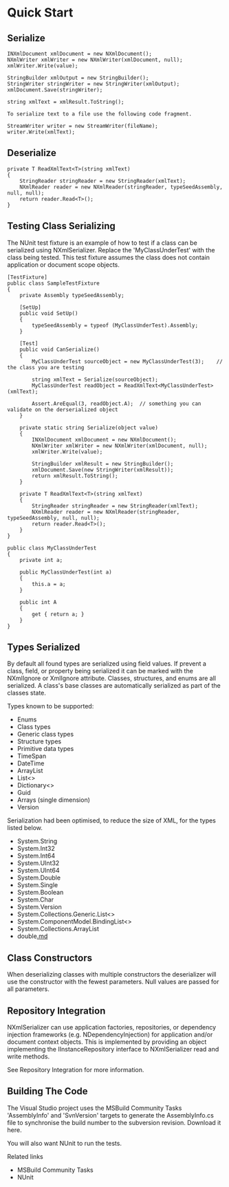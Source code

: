 

# Quick Start #

## Serialize ##

```
INXmlDocument xmlDocument = new NXmlDocument();
NXmlWriter xmlWriter = new NXmlWriter(xmlDocument, null);
xmlWriter.Write(value);
 
StringBuilder xmlOutput = new StringBuilder();
StringWriter stringWriter = new StringWriter(xmlOutput);
xmlDocument.Save(stringWriter);
 
string xmlText = xmlResult.ToString();

To serialize text to a file use the following code fragment.

StreamWriter writer = new StreamWriter(fileName);
writer.Write(xmlText);
```

## Deserialize ##

```
private T ReadXmlText<T>(string xmlText)
{
    StringReader stringReader = new StringReader(xmlText);
    NXmlReader reader = new NXmlReader(stringReader, typeSeedAssembly, null, null);
    return reader.Read<T>();
}
```

## Testing Class Serializing ##

The NUnit test fixture is an example of how to test if a class can be serialized using NXmlSerializer. Replace the 'MyClassUnderTest' with the class being tested. This test fixture assumes the class does not contain application or document scope objects.

```
[TestFixture]
public class SampleTestFixture
{
    private Assembly typeSeedAssembly;
 
    [SetUp]
    public void SetUp()
    {
        typeSeedAssembly = typeof (MyClassUnderTest).Assembly;
    }
 
    [Test]
    public void CanSerialize()
    {
        MyClassUnderTest sourceObject = new MyClassUnderTest(3);    // the class you are testing
 
        string xmlText = Serialize(sourceObject);
        MyClassUnderTest readObject = ReadXmlText<MyClassUnderTest>(xmlText);
 
        Assert.AreEqual(3, readObject.A);  // something you can validate on the derserialized object
    }
 
    private static string Serialize(object value)
    {
        INXmlDocument xmlDocument = new NXmlDocument();
        NXmlWriter xmlWriter = new NXmlWriter(xmlDocument, null);
        xmlWriter.Write(value);
 
        StringBuilder xmlResult = new StringBuilder();
        xmlDocument.Save(new StringWriter(xmlResult));
        return xmlResult.ToString();
    }
 
    private T ReadXmlText<T>(string xmlText)
    {
        StringReader stringReader = new StringReader(xmlText);
        NXmlReader reader = new NXmlReader(stringReader, typeSeedAssembly, null, null);
        return reader.Read<T>();
    }
}
 
public class MyClassUnderTest
{
    private int a;
 
    public MyClassUnderTest(int a)
    {
        this.a = a;
    }
 
    public int A
    {
        get { return a; }
    }
}
```


## Types Serialized ##

By default all found types are serialized using field values. If prevent a class, field, or property being serialized it can be marked with the NXmlIgnore or XmlIgnore attribute. Classes, structures, and enums are all serialized. A class's base classes are automatically serialized as part of the classes state.

Types known to be supported:

  * Enums
  * Class types
  * Generic class types
  * Structure types
  * Primitive data types
  * TimeSpan
  * DateTime
  * ArrayList
  * List<>
  * Dictionary<>
  * Guid
  * Arrays (single dimension)
  * Version


Serialization had been optimised, to reduce the size of XML, for the types listed below.

  * System.String
  * System.Int32
  * System.Int64
  * System.UInt32
  * System.UInt64
  * System.Double
  * System.Single
  * System.Boolean
  * System.Char
  * System.Version
  * System.Collections.Generic.List<>
  * System.ComponentModel.BindingList<>
  * System.Collections.ArrayList
  * double[.md](.md)


## Class Constructors ##

When deserializing classes with multiple constructors the deserializer will use the constructor with the fewest parameters. Null values are passed for all parameters.

## Repository Integration ##

NXmlSerializer can use application factories, repositories, or dependency injection frameworks (e.g. NDependencyInjection) for application and/or document context objects. This is implemented by providing an object implementing the IInstanceRepository interface to NXmlSerializer read and write methods.

See Repository Integration for more information.

## Building The Code ##

The Visual Studio project uses the MSBuild Community Tasks 'AssemblyInfo' and 'SvnVersion' targets to generate the AssemblyInfo.cs file to synchronise the build number to the subversion revision. Download it here.

You will also want NUnit to run the tests.

Related links

  * MSBuild Community Tasks
  * NUnit